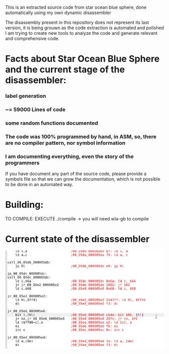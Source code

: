 This is an extracted source code from star ocean blue sphere, done automatically using my own dynamic disassembler

The disassembly present in this repository does not represent its last version, it is being grouwn as the code extraction is automated and polished
I am trying to create new tools to analyze the code and generate relevant and comprehensive code.

# Facts about Star Ocean Blue Sphere and the current stage of the disassembler:
### label generation
### ~= 59000 Lines of code
### some random functions documented
### The code was 100% programmed by hand, in ASM, so, there are no compiler pattern, nor symbol information
### I am documenting everything, even the story of the programmers

If you have document any part of the source code, please provide a symbols file so that we can grow the documentation, which is not possible to be done in an automated way.

# Building:
TO COMPILE: EXECUTE ./compile -> you will need wla-gb to compile

# Current state of the disassembler

![](asm.jpg)
